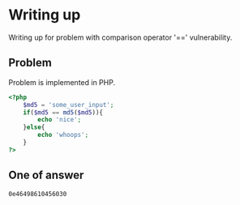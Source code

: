 # Writing up
Writing up for problem with comparison operator '==' vulnerability.

## Problem
Problem is implemented in PHP.
```php
<?php
	$md5 = 'some_user_input';
	if($md5 == md5($md5)){
		echo 'nice';
	}else{
		echo 'whoops';
	}
?>
```

## One of answer
`0e46498610456030`
